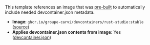 This template references an image that was [pre-built](https://containers.dev/implementors/reference/#prebuilding) to automatically include needed devcontainer.json metadata.

* **Image**: `ghcr.io/groupe-carvi/devcontainers/rust-studio:stable` ([source](https://github.com/groupe-carvi/devcontainers/tree/main/src/rust-studio))
* **Applies devcontainer.json contents from image**: Yes ([devcontainer.json](https://github.com/groupe-carvi/devcontainers/blob/main/src/rust-studio/.devcontainer/devcontainer.json))

